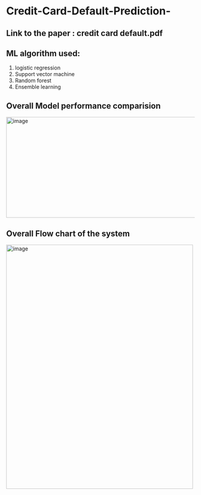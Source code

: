 # Credit-Card-Default-Prediction-
## Link to the paper : credit card default.pdf
## ML algorithm used: 
1. logistic regression
2. Support vector machine
3. Random forest
4. Ensemble learning 

## Overall Model performance comparision 
<img width="767" height="269" alt="image" src="https://github.com/user-attachments/assets/266719d6-5aa9-46bc-9655-2b65fa0a00aa" />

## Overall Flow chart of the system 
<img width="499" height="652" alt="image" src="https://github.com/user-attachments/assets/ffc9c961-b02c-4025-8245-73331dd215ed" />
